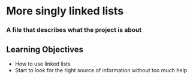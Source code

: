 # More singly linked lists

### A file that describes what the project is about

## Learning Objectives

* How to use linked lists
* Start to look for the right source of information without too much help
